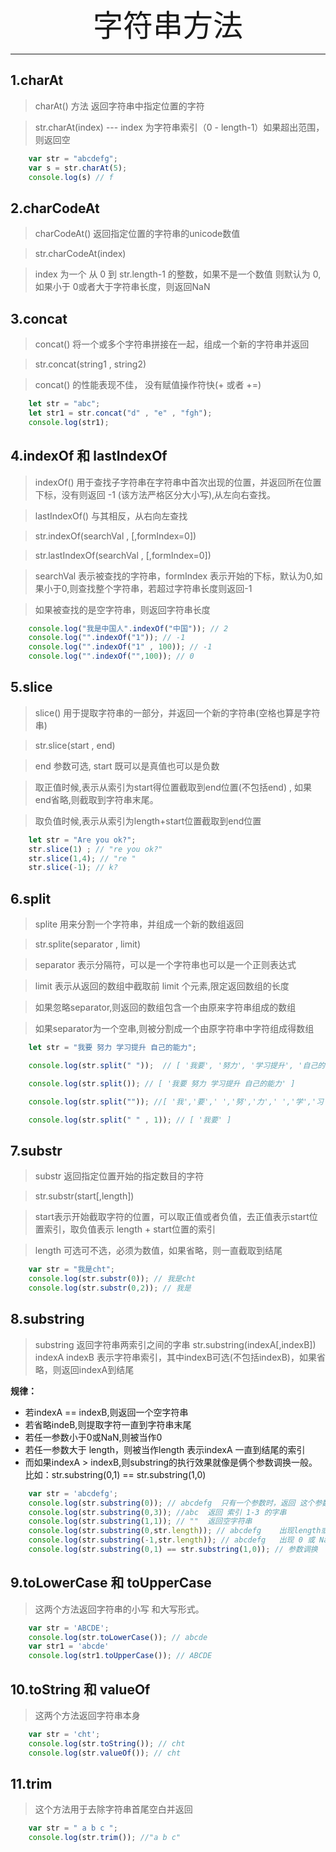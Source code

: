 <div align='center' ><font size='70'>字符串方法</font></div>

------------

## 1.charAt
> charAt() 方法 返回字符串中指定位置的字符

> str.charAt(index) --- index 为字符串索引（0 - length-1）如果超出范围，则返回空

```javascript
    var str = "abcdefg";
    var s = str.charAt(5);
    console.log(s) // f
```

## 2.charCodeAt
> charCodeAt() 返回指定位置的字符串的unicode数值

> str.charCodeAt(index) 

> index 为一个 从 0 到 str.length-1 的整数，如果不是一个数值 则默认为 0, 如果小于 0或者大于字符串长度，则返回NaN

## 3.concat 

> concat() 将一个或多个字符串拼接在一起，组成一个新的字符串并返回

> str.concat(string1 , string2) 

> concat() 的性能表现不佳， 没有赋值操作符快(+ 或者 +=) 

```javascript
    let str = "abc";
    let str1 = str.concat("d" , "e" , "fgh");
    console.log(str1);
```

## 4.indexOf 和 lastIndexOf

> indexOf() 用于查找子字符串在字符串中首次出现的位置，并返回所在位置下标，没有则返回 -1 (该方法严格区分大小写),从左向右查找。

> lastIndexOf() 与其相反，从右向左查找

> str.indexOf(searchVal , [,formIndex=0])

> str.lastIndexOf(searchVal , [,formIndex=0])

> searchVal 表示被查找的字符串，formIndex 表示开始的下标，默认为0,如果小于0,则查找整个字符串，若超过字符串长度则返回-1

> 如果被查找的是空字符串，则返回字符串长度

```javascript
    console.log("我是中国人".indexOf("中国")); // 2  
    console.log("".indexOf("1")); // -1
    console.log("".indexOf("1" , 100)); // -1
    console.log("".indexOf("",100)); // 0 
```

## 5.slice

> slice() 用于提取字符串的一部分，并返回一个新的字符串(空格也算是字符串)

> str.slice(start , end)

> end 参数可选, start 既可以是真值也可以是负数

> 取正值时候,表示从索引为start得位置截取到end位置(不包括end) , 如果end省略,则截取到字符串末尾。

> 取负值时候,表示从索引为length+start位置截取到end位置

```javascript
    let str = "Are you ok?";
    str.slice(1) ; // "re you ok?"
    str.slice(1,4); // "re "
    str.slice(-1); // k?
```
## 6.split
> splite 用来分割一个字符串，并组成一个新的数组返回

> str.splite(separator , limit)

> separator 表示分隔符，可以是一个字符串也可以是一个正则表达式

> limit 表示从返回的数组中截取前 limit 个元素,限定返回数组的长度

> 如果忽略separator,则返回的数组包含一个由原来字符串组成的数组

> 如果separator为一个空串,则被分割成一个由原字符串中字符组成得数组
```javascript
    let str = "我要 努力 学习提升 自己的能力";

    console.log(str.split(" "));  // [ '我要', '努力', '学习提升', '自己的能力' ]    

    console.log(str.split()); // [ '我要 努力 学习提升 自己的能力' ]

    console.log(str.split("")); //[ '我','要',' ','努','力',' ','学','习','提','升',' ','自','己','的','能',力' ]

    console.log(str.split(" " , 1)); // [ '我要' ]
```

## 7.substr 
> substr 返回指定位置开始的指定数目的字符

> str.substr(start[,length])

> start表示开始截取字符的位置，可以取正值或者负值，去正值表示start位置索引，取负值表示 length + start位置的索引

> length 可选可不选，必须为数值，如果省略，则一直截取到结尾

```javascript
    var str = "我是cht";
    console.log(str.substr(0)); // 我是cht
    console.log(str.substr(0,2)); // 我是
```

## 8.substring
> substring 返回字符串两索引之间的字串
> str.substring(indexA[,indexB])
> indexA indexB 表示字符串索引，其中indexB可选(不包括indexB)，如果省略，则返回indexA到结尾

**规律：**

* 若indexA == indexB,则返回一个空字符串
* 若省略indeB,则提取字符一直到字符串末尾
* 若任一参数小于0或NaN,则被当作0
* 若任一参数大于 length，则被当作length  表示indexA 一直到结尾的索引
* 而如果indexA > indexB,则substring的执行效果就像是俩个参数调换一般。比如：str.substring(0,1) == str.substring(1,0)

```javascript
    var str = 'abcdefg';
    console.log(str.substring(0)); // abcdefg  只有一个参数时，返回 这个参数的索引到最后
    console.log(str.substring(0,3)); //abc  返回 索引 1-3 的字串
    console.log(str.substring(1,1)); // ""  返回空字符串
    console.log(str.substring(0,str.length)); // abcdefg    出现length或大于length 表示末尾
    console.log(str.substring(-1,str.length)); // abcdefg   出现 0 或 NaN 当作0
    console.log(str.substring(0,1) == str.substring(1,0)); // 参数调换
```
## 9.toLowerCase 和 toUpperCase
> 这两个方法返回字符串的小写 和大写形式。

```javascript
    var str = 'ABCDE';
    console.log(str.toLowerCase()); // abcde
    var str1 = 'abcde'
    console.log(str1.toUpperCase()); // ABCDE
```
## 10.toString 和 valueOf
> 这两个方法返回字符串本身
```javascript
    var str = 'cht';
    console.log(str.toString()); // cht
    console.log(str.valueOf()); // cht
```

## 11.trim
> 这个方法用于去除字符串首尾空白并返回
```javascript
    var str = " a b c ";
    console.log(str.trim()); //"a b c"
```